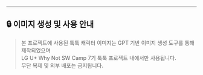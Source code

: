 ---

## 🔒 이미지 생성 및 사용 안내

> 본 프로젝트에 사용된 툭툭 캐릭터 이미지는 GPT 기반 이미지 생성 도구를 통해 제작되었으며   
> LG U+ Why Not SW Camp 7기 툭툭 프로젝트 내에서만 사용됩니다.  
> 무단 복제 및 외부 배포는 금지됩니다.
